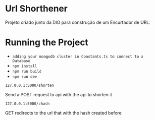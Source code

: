<h1>Url Shorthener</h1>
Projeto criado junto da DIO para construção de um Encurtador de URL.

<h1>Running the Project</h1>

- `adding your mongodb cluster in Constants.ts to connect to a Database`
- `npm install`
- `npm run build`
- `npm run dev`

<code>127.0.0.1:5000/shorten </code>
<p>Send a POST request to api with the api to shorten it</p>
<code>127.0.0.1:5000/:hash </code>
<p>GET redirects to the url that with the hash created before</p>

